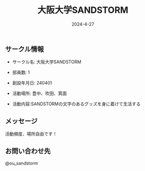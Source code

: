 ﻿---
title: '大阪大学SANDSTORM'
excerpt: ''
date: '2024-4-27'
iconImage: '/assets/035/icon.png'
coverImage: '/assets/035/cover.jpg'
ogImage:
  url: '/assets/035/icon.png'
tags:
  - 'サークル'
  - '活動中'
---

## サークル情報
- サークル名: 大阪大学SANDSTORM
- 部員数: 1
- 創設年月日: 240401
- 活動場所: 豊中、吹田、箕面

- 活動内容:SANDSTORMの文字のあるグッズを身に着けて生活する

## メッセージ
活動頻度、場所自由です！

## お問い合わせ先
@ou_sandstorm

